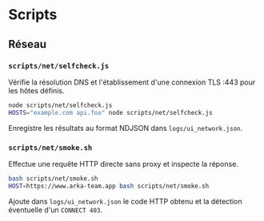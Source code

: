 # Scripts

## Réseau

### `scripts/net/selfcheck.js`
Vérifie la résolution DNS et l'établissement d'une connexion TLS :443 pour les hôtes définis.

```bash
node scripts/net/selfcheck.js
HOSTS="example.com api.foo" node scripts/net/selfcheck.js
```

Enregistre les résultats au format NDJSON dans `logs/ui_network.json`.

### `scripts/net/smoke.sh`
Effectue une requête HTTP directe sans proxy et inspecte la réponse.

```bash
bash scripts/net/smoke.sh
HOST=https://www.arka-team.app bash scripts/net/smoke.sh
```

Ajoute dans `logs/ui_network.json` le code HTTP obtenu et la détection éventuelle d'un `CONNECT 403`.

